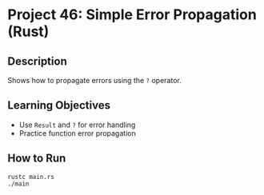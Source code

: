 # Project 46: Simple Error Propagation (Rust)

## Description
Shows how to propagate errors using the `?` operator.

## Learning Objectives
- Use `Result` and `?` for error handling
- Practice function error propagation

## How to Run
```
rustc main.rs
./main
```
